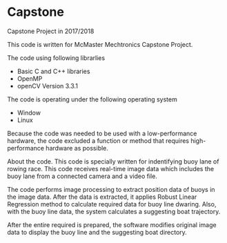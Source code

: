 # Capstone
Capstone Project in 2017/2018

This code is written for McMaster Mechtronics Capstone Project.

The code using following librarlies
- Basic C and C++ libraries
- OpenMP
- openCV Version 3.3.1

The code is operating under the following operating system
- Window
- Linux

Because the code was needed to be used with a low-performance hardware, the code excluded a function or method that requires high-performance hardware as possible.

About the code.
This code is specially written for indentifying buoy lane of rowing race.
This code receives real-time image data which includes the buoy lane from a connected camera and a video file.

The code performs image processing to extract position data of buoys in the image data.
After the data is extracted, it applies Robust Linear Regression method to calculate required data for buoy line dwaring.
Also, with the buoy line data, the system calculates a suggesting boat trajectory.

After the entire required is prepared, the software modifies  original image data to display the buoy line and the suggesting boat directory.
